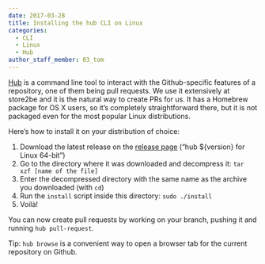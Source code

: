 ```yaml
---
date: 2017-03-28
title: Installing the hub CLI on Linux
categories:
  - CLI
  - Linux
  - Hub
author_staff_member: 03_tom
---
```


[Hub](https://github.com/github/hub) is a command line tool to interact with the Github-specific features of a repository,
one of them being pull requests. We use it extensively at store2be and it is the natural way to create PRs for us.
It has a Homebrew package for OS X users, so it’s completely straightforward there, but it is not packaged even for
the most popular Linux distributions.

Here’s how to install it on your distribution of choice:

1. Download the latest release on the [release page](https://github.com/github/hub/releases) (“hub ${version} for Linux 64-bit”)
2. Go to the directory where it was downloaded and decompress it: `tar xzf [name of the file]`
3. Enter the decompressed directory with the same name as the archive you downloaded (with `cd`)
4. Run the `install` script inside this directory: `sudo ./install`
5. Voilà!

You can now create pull requests by working on your branch, pushing it and running `hub pull-request`.

Tip: `hub browse` is a convenient way to open a browser tab for the current repository on Github.
